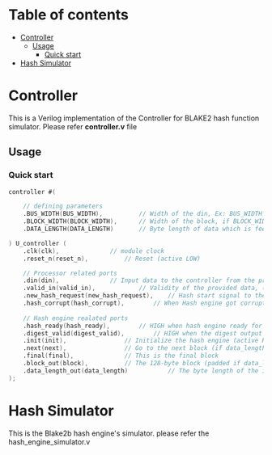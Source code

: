 Table of contents
=================

* [Controller](#controller)
  * [Usage](#usage)
    * [Quick start](#quick-start)
* [Hash Simulator](#hash-simulator)




# Controller

This is a Verilog implementation of the Controller for BLAKE2 hash function simulator. Please refer <b>controller.v</b> file
## Usage

### Quick start

```verilog
controller #(

	// defining parameters
	.BUS_WIDTH(BUS_WIDTH),			// Width of the din, Ex: BUS_WIDTH = 32
	.BLOCK_WIDTH(BLOCK_WIDTH),		// Width of the block, if BLOCK_WIDTH = 1024, then 32 sets of BUS_WIDTH can fills the block
	.DATA_LENGTH(DATA_LENGTH)		// Byte length of data which is feeded to hash

) U_controller (
	.clk(clk),				// module clock
	.reset_n(reset_n),			// Reset (active LOW)

	// Processor related ports 
	.din(din),				// Input data to the controller from the processer
	.valid_in(valid_in),			// Validity of the provided data, (valid data need to be hashed, ignore invalid processer data)
	.new_hash_request(new_hash_request),	// Hash start signal to the controller
	.hash_corrupt(hash_corrupt),		// When Hash engine got corrupt this goes to HIGH.
	
	// Hash engine realated ports
	.hash_ready(hash_ready),		// HIGH when hash engine ready for hasing
	.digest_valid(digest_valid),		// HIGH when the digest output is valid
	.init(init),				// Initialize the hash engine (active HIGH)
	.next(next),				// Go to the next block (if data_length > 128 bytes)
	.final(final),				// This is the final block
	.block_out(block),			// The 128-byte block (padded if data_length < 128 bytes)
	.data_length_out(data_length)        	// The byte length of the input data  to the hash engine
);
```

# Hash Simulator

This is the Blake2b hash engine's simulator. please refer the hash_engine_simulator.v 

<!--
## Further reading

- https://blake2.net/
- https://tools.ietf.org/html/draft-saarinen-blake2
- https://en.wikipedia.org/wiki/BLAKE_%28hash_function%29 -->
